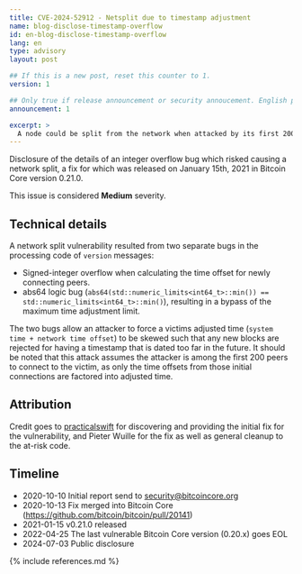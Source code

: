 ```yaml
---
title: CVE-2024-52912 - Netsplit due to timestamp adjustment
name: blog-disclose-timestamp-overflow
id: en-blog-disclose-timestamp-overflow
lang: en
type: advisory
layout: post

## If this is a new post, reset this counter to 1.
version: 1

## Only true if release announcement or security annoucement. English posts only
announcement: 1

excerpt: >
  A node could be split from the network when attacked by its first 200 peers. A fix was released on January 15th, 2021 in Bitcoin Core version 0.21.0.
---
```


Disclosure of the details of an integer overflow bug which risked causing a network split, a fix for
which was released on January 15th, 2021 in Bitcoin Core version 0.21.0.

This issue is considered **Medium** severity.

## Technical details

A network split vulnerability resulted from two separate bugs in the processing code of `version`
messages:
* Signed-integer overflow when calculating the time offset for newly connecting peers.
* abs64 logic bug (`abs64(std::numeric_limits<int64_t>::min()) ==
  std::numeric_limits<int64_t>::min()`), resulting in a bypass of the maximum time adjustment limit.

The two bugs allow an attacker to force a victims adjusted time (`system time + network time
offset`) to be skewed such that any new blocks are rejected for having a timestamp that is dated too
far in the future. It should be noted that this attack assumes the attacker is among the first 200
peers to connect to the victim, as only the time offsets from those initial connections are factored
into adjusted time.

## Attribution

Credit goes to [practicalswift](https://github.com/practicalswift) for discovering and providing the
initial fix for the vulnerability, and Pieter Wuille for the fix as well as general cleanup to the
at-risk code.

## Timeline

* 2020-10-10 Initial report send to security@bitcoincore.org
* 2020-10-13 Fix merged into Bitcoin Core (https://github.com/bitcoin/bitcoin/pull/20141)
* 2021-01-15 v0.21.0 released
* 2022-04-25 The last vulnerable Bitcoin Core version (0.20.x) goes EOL
* 2024-07-03 Public disclosure

{% include references.md %}
